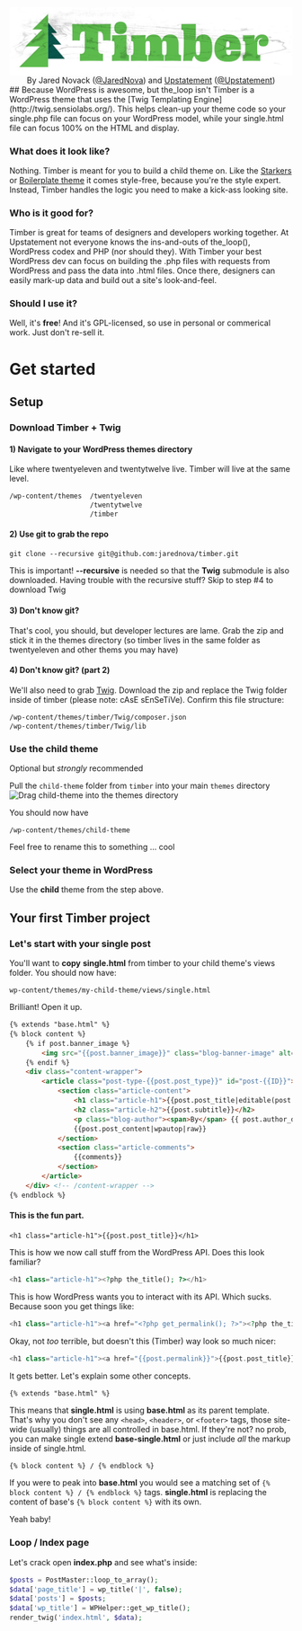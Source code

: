 <div style="text-align:center">
<img src="https://github.com/jarednova/timber/blob/master/images/logo/timber-badge-large.jpg?raw=true" style="display:block; margin:auto;"/>
<div>
By Jared Novack (<a href="http://twitter.com/jarednova">@JaredNova</a>) and <a href="http://upstatement.com">Upstatement</a> (<a href="http://twitter.com/upstatement">@Upstatement</a>)</div>  
</div>
## Because WordPress is awesome, but the_loop isn't
Timber is a WordPress theme that uses the [Twig Templating Engine](http://twig.sensiolabs.org/). This helps clean-up your theme code so your single.php file can focus on your WordPress model, while your single.html file can focus 100% on the HTML and display.

### What does it look like?
Nothing. Timber is meant for you to build a child theme on. Like the [Starkers](https://github.com/viewportindustries/starkers) or [Boilerplate theme](https://github.com/zencoder/html5-boilerplate-for-wordpress) it comes style-free, because you're the style expert. Instead, Timber handles the logic you need to make a kick-ass looking site.

### Who is it good for?
Timber is great for teams of designers and developers working together. At Upstatement not everyone knows the ins-and-outs of the_loop(), WordPress codex and PHP (nor should they). With Timber your best WordPress dev can focus on building the .php files with requests from WordPress and pass the data into .html files. Once there, designers can easily mark-up data and build out a site's look-and-feel.

### Should I use it?
Well, it's **free**! And it's GPL-licensed, so use in personal or commerical work. Just don't re-sell it.

# Get started

## Setup

### Download Timber + Twig

#### 1) Navigate to your WordPress themes directory
Like where twentyeleven and twentytwelve live. Timber will live at the same level.

	/wp-content/themes	/twentyeleven
						/twentytwelve
						/timber

#### 2) Use git to grab the repo
	git clone --recursive git@github.com:jarednova/timber.git
This is important! **--recursive** is needed so that the **Twig** submodule is also downloaded. Having trouble with the recursive stuff? Skip to step #4 to download Twig

#### 3) Don't know git?
That's cool, you should, but developer lectures are lame. Grab the zip and stick it in the themes directory (so timber lives in the same folder as twentyeleven and other thems you may have)

#### 4) Don't know git? (part 2)
We'll also need to grab [Twig](https://github.com/fabpot/Twig). Download the zip and replace the Twig folder inside of timber (please note: cAsE sEnSeTiVe). Confirm this file structure:
	
	/wp-content/themes/timber/Twig/composer.json
	/wp-content/themes/timber/Twig/lib

### Use the child theme
Optional but _strongly_ recommended

Pull the ```child-theme``` folder from ```timber``` into your main ```themes``` directory
![Drag child-theme into the themes directory](http://i.imgur.com/SyfoYRh.png)

You should now have

	/wp-content/themes/child-theme
	
Feel free to rename this to something ... cool

### Select your theme in WordPress
Use the **child** theme from the step above.

## Your first Timber project
### Let's start with your single post
You'll want to **copy** **single.html** from timber to your child theme's views folder. You should now have:
	
	wp-content/themes/my-child-theme/views/single.html

Brilliant! Open it up.

```html
{% extends "base.html" %}
{% block content %}
	{% if post.banner_image %}
		<img src="{{post.banner_image}}" class="blog-banner-image" alt="{{post.post_title}}" />
	{% endif %}
	<div class="content-wrapper">
		<article class="post-type-{{post.post_type}}" id="post-{{ID}}">
			<section class="article-content">
				<h1 class="article-h1">{{post.post_title|editable(post.ID, 'post_title')}}</h1>
				<h2 class="article-h2">{{post.subtitle}}</h2>
				<p class="blog-author"><span>By</span> {{ post.author_data.display_name }} <span>&bull;</span> {{ post.display_date }}</p>
				{{post.post_content|wpautop|raw}}
			</section>
			<section class="article-comments">
				{{comments}}
			</section>
		</article>
	</div> <!-- /content-wrapper -->
{% endblock %}
```	

#### This is the fun part. 

	<h1 class="article-h1">{{post.post_title}}</h1>
	
This is how we now call stuff from the WordPress API. Does this look familiar?
```php	
<h1 class="article-h1"><?php the_title(); ?></h1>
```
This is how WordPress wants you to interact with its API. Which sucks. Because soon you get things like:
```php
<h1 class="article-h1"><a href="<?php get_permalink(); ?>"><?php the_title(); ?></a></h1>
```
Okay, not _too_ terrible, but doesn't this (Timber) way look so much nicer:
```php	
<h1 class="article-h1"><a href="{{post.permalink}}">{{post.post_title}}</a></h1>
```	
It gets better. Let's explain some other concepts.
```html
{% extends "base.html" %}
```	
This means that **single.html** is using **base.html** as its parent template. That's why you don't see any ```<head>```, ```<header>```, or ```<footer>``` tags, those site-wide (usually) things are all controlled in base.html. If they're not? no prob, you can make single extend **base-single.html** or just include _all_ the markup inside of single.html.

	{% block content %} / {% endblock %}
	
If you were to peak into **base.html** you would see a matching set of ```{% block content %} / {% endblock %}``` tags. **single.html** is replacing the content of base's ```{% block content %}``` with its own.

Yeah baby!

### Loop / Index page

Let's crack open **index.php** and see what's inside:

```php
$posts = PostMaster::loop_to_array();
$data['page_title'] = wp_title('|', false);
$data['posts'] = $posts;
$data['wp_title'] = WPHelper::get_wp_title();
render_twig('index.html', $data);
```



